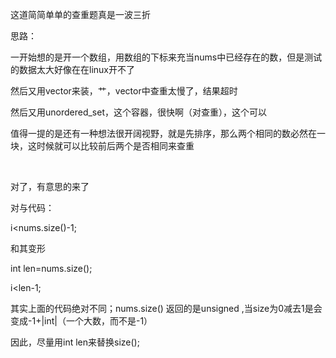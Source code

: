 这道简简单单的查重题真是一波三折

思路：

一开始想的是开一个数组，用数组的下标来充当nums中已经存在的数，但是测试的数据太大好像在在linux开不了

然后又用vector来装，艹，vector中查重太慢了，结果超时

然后又用unordered_set，这个容器，很快啊（对查重），这个可以

值得一提的是还有一种想法很开阔视野，就是先排序，那么两个相同的数必然在一块，这时候就可以比较前后两个是否相同来查重

​	

对了，有意思的来了

对与代码：

i<nums.size()-1;

和其变形

int len=nums.size();

i<len-1;

其实上面的代码绝对不同；nums.size() 返回的是unsigned ,当size为0减去1是会变成-1+|int|（一个大数，而不是-1）

因此，尽量用int len来替换size();

